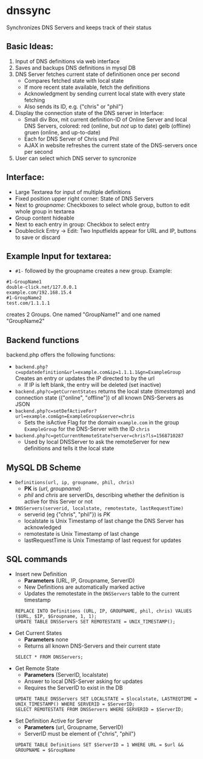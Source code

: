 # dnssync
Synchronizes DNS Servers and keeps track of their status

## Basic Ideas:
1. Input of DNS definitions via web interface
2. Saves and backups DNS definitions in mysql DB
3. DNS Server fetches current state of definitionen once per second
	* Compares fetched state with local state
	* If more recent state available, fetch the definitions
  	* Acknowledgment by sending current local state with every state fetching
	* Also sends its ID, e.g. {"chris" or "phil"}
4. Display the connection state of the DNS server in Interface:
	* Small div Box, mit current definition-ID of Online Server and local DNS Servers, colored: 
		red (online, but *not* up to date)
		gelb (offline)
		gruen (online, and up-to-date)
	* Each for DNS Server of Chris und Phil
	* AJAX in website refreshes the current state of the DNS-servers once per second
5. User can select which DNS server to syncronize


## Interface: 
* Large Textarea for input of multiple definitions
* Fixed position upper right corner: State of DNS Servers
* Next to _groupname_: Checkboxes to select whole group, button to edit whole group in textarea
* Group content hideable
* Next to each entry in group: Checkbox to select entry
* Doubleclick Entry -> Edit: Two Inputfields appear for URL and IP, buttons to save or discard


## Example Input for textarea:

* `#1-` followed by the groupname creates a new group. 
Example:
```
#1-GroupName1
double-click.net/127.0.0.1
example.com/192.168.15.4
#1-GroupName2
test.com/1.1.1.1
```
creates 2 Groups. One named "GroupName1" and one named "GroupName2"


## Backend functions
backend.php offers the following functions:
* `backend.php?c=updatedefinition&url=example.com&ip=1.1.1.1&gn=ExampleGroup` Creates an entry or updates the IP directed to by the url
	* If IP is left blank, the entry will be deleted (set inactive)
* `backend.php?c=getCurrentStates` returns the local state (_timestamp_) and connection state ({"online", "offline"}) of all known DNS-Servers as JSON
* `backend.php?c=setDefActiveFor?url=example.com&gn=ExampleGroup&server=chris`
	* Sets the isActive Flag for the domain `example.com` in the group `ExampleGroup` for the DNS-Server with the ID `chris`
* `backend.php?c=getCurrentRemoteState?server=chris?ls=1568710287`
    * Used by local DNSServer to ask the remoteServer for new definitions and tells it the local state
## MySQL DB Scheme
* `Definitions(url, ip, groupname, phil, chris)` 
    * **PK** is (_url_, _groupname_)
    * _phil_ and _chris_ are serverIDs, describing whether the definition is active for this Server or not
* `DNSServers(serverid, localstate, remotestate, lastRequestTime)` 
	* serverid (eg {"chris", "phil"}) is *PK*
	* localstate is Unix Timestamp of last change the DNS Server has acknowledged
	* remotestate is Unix Timestamp of last change
	* lastRequestTime is Unix Timestamp of last request for updates

## SQL commands
* Insert new Definition
    * **Parameters** (URL, IP, Groupname, ServerID)
    * New Definitions are automatically marked active
    * Updates the remotestate in the `DNSServers` table to the current timestamp
    ```
  REPLACE INTO Definitions (URL, IP, GROUPNAME, phil, chris) VALUES ($URL, $IP, $Groupname, 1, 1);
  UPDATE TABLE DNSServers SET REMOTESTATE = UNIX_TIMESTAMP();
  ```
* Get Current States
    * **Parameters** none
    * Returns all known DNS-Servers and their current state
    ```
    SELECT * FROM DNSServers;
    ```
* Get Remote State
    * **Parameters** (ServerID, localstate)
    * Answer to local DNS-Server asking for updates
    * Requires the ServerID to exist in the DB
    ```
    UPDATE TABLE DNSServers SET LOCALSTATE = $localstate, LASTREQTIME = UNIX_TIMESTAMP() WHERE SERVERID = $ServerID;
    SELECT REMOTESTATE FROM DNSServers WHERE SERVERID = $ServerID;
    ```
* Set Definition Active for Server
    * **Parameters** (url, Groupname, ServerID)
    * ServerID must be element of {"chris", "phil"}
    ```
    UPDATE TABLE Definitions SET $ServerID = 1 WHERE URL = $url && GROUPNAME = $GroupName
    ```